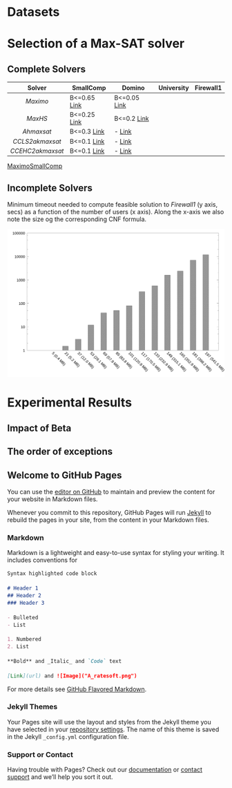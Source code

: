 
# Datasets

# Selection of a Max-SAT solver

## Complete Solvers

|Solver  	       |SmallComp   	                                         |Domino   	                                    |University   	|Firewall1   	|   	
|:-:	           |---	|---	|---	|---	|	
|_Maximo_   	   |B<=0.65 [Link](CompleteS/SC/Maximo/Results.txt)   	   |B<=0.05 [Link](CompleteS/D/Maximo/Results.txt)    	  |   	|   	|   	
|_MaxHS_   	     |B<=0.25 [Link](CompleteS/SC/MaxHS/Results.txt)     	   |B<=0.2 [Link](CompleteS/D/MaxHS/Results.txt)   	    |   	|   	|   	
|_Ahmaxsat_   	 |B<=0.3  [Link](CompleteS/SC/Ahmaxsat/Results.txt)   	 |- [Link](CompleteS/D/Ahmaxsat/Results.txt)    	|   	|   	|   	
|_CCLS2akmaxsat_ |B<=0.1  [Link](CompleteS/SC/CCLS2akmaxsat/Results.txt) |- [Link](CompleteS/D/CCLS2akmaxsat/Results.txt)  	|   	|   	|   	
|_CCEHC2akmaxsat_|B<=0.1  [Link](CompleteS/SC/CCEHC2akmaxsat/Results.txt)|- [Link](CompleteS/D/CCEHC2akmaxsat/Results.txt)   	|   	|   	|   	






[MaximoSmallComp](CompleteSolverComparison/SmallComp/Maximo/Result.txt)

## Incomplete Solvers

Minimum timeout needed to compute feasible solution to _Firewall1_ (y axis, secs) as a function of the number of users (x axis). Along the x-axis we also note the size og the corresponding CNF formula.

![H_ResponseTime](img/H_responseTime.png)

# Experimental Results 

## Impact of Beta

## The order of exceptions





## Welcome to GitHub Pages

You can use the [editor on GitHub](https://github.com/OnlineRBACFixing/WorkingCopyOnlineRBACFixing/edit/master/README.md) to maintain and preview the content for your website in Markdown files.

Whenever you commit to this repository, GitHub Pages will run [Jekyll](https://jekyllrb.com/) to rebuild the pages in your site, from the content in your Markdown files.

### Markdown

Markdown is a lightweight and easy-to-use syntax for styling your writing. It includes conventions for

```markdown
Syntax highlighted code block

# Header 1
## Header 2
### Header 3

- Bulleted
- List

1. Numbered
2. List

**Bold** and _Italic_ and `Code` text

[Link](url) and ![Image]("A_ratesoft.png")
```

For more details see [GitHub Flavored Markdown](https://guides.github.com/features/mastering-markdown/).

### Jekyll Themes

Your Pages site will use the layout and styles from the Jekyll theme you have selected in your [repository settings](https://github.com/OnlineRBACFixing/WorkingCopyOnlineRBACFixing/settings). The name of this theme is saved in the Jekyll `_config.yml` configuration file.

### Support or Contact

Having trouble with Pages? Check out our [documentation](https://help.github.com/categories/github-pages-basics/) or [contact support](https://github.com/contact) and we’ll help you sort it out.
